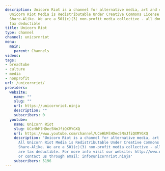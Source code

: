```yaml
---
description: Unicorn Riot is a channel for alternative media, art and culture. All
  Unicorn Riot Media is Redistributable Under Creative Commons License Non-Commercial
  Share-Alike. We are a 501(c)(3) non-profit media collective - all donations are
  tax deductible
title: Unicorn Riot
type: channel
channel: unicornriot
menu:
  main:
    parent: Channels
videos:
tags:
- breadtube
- culture
- media
- nonprofit
url: /unicornriot/
providers:
  website:
    name: ""
    slug: ""
    url: https://unicornriot.ninja
    description: ""
    subscribers: 0
  youtube:
    name: Unicorn Riot
    slug: UCeHbMlHDec5NmJfiQXMYGXQ
    url: https://www.youtube.com/channel/UCeHbMlHDec5NmJfiQXMYGXQ
    description: 'Unicorn Riot is a channel for alternative media, art and culture.
      All Unicorn Riot Media is Redistributable Under Creative Commons License Non-Commercial
      Share-Alike. We are a 501(c)(3) non-profit media collective - all donations
      are tax deductible. For more info visit our website: http://www.unicornriot.ninja
      or contact us through email: info@unicornriot.ninja'
    subscribers: 5196
---
```


